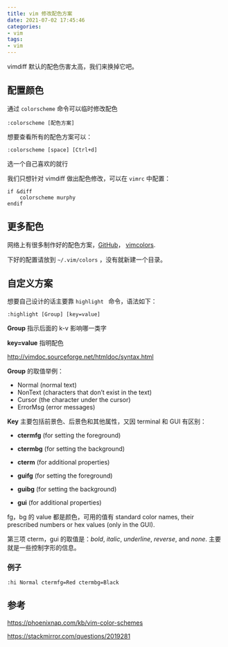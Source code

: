 ```yaml
---
title: vim 修改配色方案
date: 2021-07-02 17:45:46
categories:
- vim
tags:
- vim
---
```


vimdiff 默认的配色伤害太高，我们来换掉它吧。

<!--more-->

## 配置颜色

通过 `colorscheme` 命令可以临时修改配色

```
:colorscheme [配色方案]
```

想要查看所有的配色方案可以：

```
:colorscheme [space] [Ctrl+d]
```

选一个自己喜欢的就行


我们只想针对 vimdiff 做出配色修改，可以在 `vimrc` 中配置：

```
if &diff
	colorscheme murphy
endif
```



## 更多配色

网络上有很多制作好的配色方案，[GitHub](https://github.com/)， [vimcolors](https://vimcolors.com/).

下好的配置请放到 `~/.vim/colors` ，没有就新建一个目录。



## 自定义方案

想要自己设计的话主要靠 `highlight ` 命令，语法如下：

```
:highlight [Group] [key=value]
```

**Group** 指示后面的 k-v 影响哪一类字

**key=value** 指明配色

http://vimdoc.sourceforge.net/htmldoc/syntax.html

**Group** 的取值举例：

- Normal (normal text)
- NonText (characters that don’t exist in the text)
- Cursor (the character under the cursor)
- ErrorMsg (error messages)



**Key** 主要包括前景色、后景色和其他属性，又因 terminal 和 GUI 有区别：

- **ctermfg** (for setting the foreground)
- **ctermbg** (for setting the background)
- **cterm** (for additional properties) 



- **guifg** (for setting the foreground)
- **guibg** (for setting the background)
- **gui** (for additional properties)



fg，bg 的 value 都是颜色，可用的值有 standard color names, their prescribed numbers or hex values (only in the GUI).

第三项 cterm，gui 的取值是：*bold*, *italic*, *underline*, *reverse*, and *none*. 主要就是一些控制字形的信息。



### 例子

```
:hi Normal ctermfg=Red ctermbg=Black
```



## 参考

https://phoenixnap.com/kb/vim-color-schemes

https://stackmirror.com/questions/2019281

